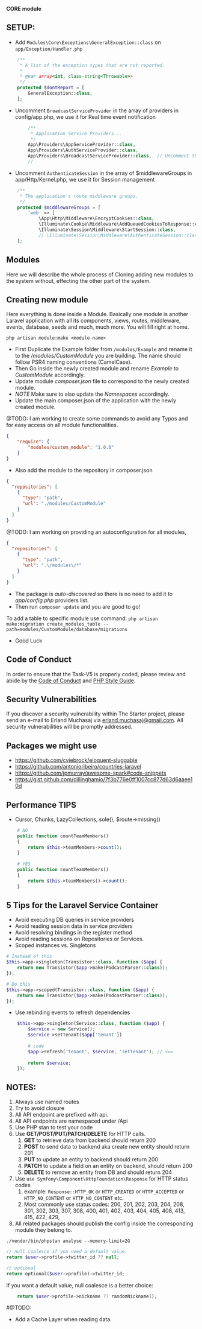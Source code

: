 **CORE module**

## SETUP:
- Add ``Modules\Core\Exceptions\GeneralException::class`` on ``app/Exception/Handler.php``
```php
    /**
     * A list of the exception types that are not reported.
     *
     * @var array<int, class-string<Throwable>>
     */
    protected $dontReport = [
        GeneralException::class,
    ];
```

- Uncomment `BroadcastServiceProvider` in the array of providers in config/app.php,
we use it for Real time event notification

```php
        /**
         * Application Service Providers...
         */
        App\Providers\AppServiceProvider::class,
        App\Providers\AuthServiceProvider::class,
        App\Providers\BroadcastServiceProvider::class,  // Uncomment this line
        //
```

- Uncomment `AuthenticateSession` in the array of $middlewareGroups in app/Http/Kernel.php,
we use it for Session management

```php
    /**
     * The application's route middleware groups.
     */
    protected $middlewareGroups = [
        'web' => [
            \App\Http\Middleware\EncryptCookies::class,
            \Illuminate\Cookie\Middleware\AddQueuedCookiesToResponse::class,
            \Illuminate\Session\Middleware\StartSession::class,
            // \Illuminate\Session\Middleware\AuthenticateSession::class, // Uncomment this line
    ];
```


## Modules

Here we will describe the whole process of Cloning adding new modules to the system without,
effecting the other part of the system.

## Creating new module

Here everything is done inside a Module. 
Basically one module is another Laravel application with all its components, views, 
routes, middleware, events, database, seeds and much, much more. 
You will fill right at home.


`php artisan module:make <module-name>`

- First Duplicate the Example folder from  ``` /modules/Example ``` and rename it to the */modules/CustomModule* you are building.
  The name should follow PSR4 naming conventions (CamelCase).
- Then Go inside the newly created module and rename *Example* to *CustomModule* accordingly.
- Update module *composer.json* file to correspond to the newly created module.
- *NOTE* Make sure to also update the *Namespaces* accordingly.
- Update the main composer.json of the application with the newly created module.

@TODO: I am working to create some commands to avoid any Typos and for easy access on all module functionalities.

```json
{
    "require": {
        "modules/custom_module": "1.0.0"
    }
}
```
- Also add the module to the repository in composer.json
```json
{
  "repositories": [
    {
      "type": "path",
      "url": "./modules/CustomModule"
    }
  ]
}
```


@TODO: I am working on providing an autoconfiguration for all modules,
```json
{
  "repositories": [
    {
      "type": "path",
      "url": ".\/modules\/*"
    }
  ]
}
 ```

- The package is *auto-discovered* so there is no need to add it to *app/config.php* providers list.
- Then run ```` composer update ```` and you are good to go!


To add a table to specific module use command:
``php artisan make:migration create_modules_table --path=modules/CustomModule/database/migrations``


- Good Luck


## Code of Conduct

In order to ensure that the Task-V5 is properly coded, 
please review and abide by the [Code of Conduct](https://cloud.draft2017.com/index.php/s/BTQiKmgMTPDTAtg) and [PHP Style Guide](https://cloud.draft2017.com/index.php/s/WB7TrcaSZJPTgKz).

## Security Vulnerabilities

If you discover a security vulnerability within The Starter project, please send an e-mail to Erland Muchasaj via [erland.muchasaj@gmail.com](mailto:erland.muchasaj@gmail.com).
All security vulnerabilities will be promptly addressed.

## Packages we might use
- https://github.com/cviebrock/eloquent-sluggable
- https://github.com/antonioribeiro/countries-laravel
- https://github.com/jpmurray/awesome-spark#code-snippets
- https://gist.github.com/dillinghamio/7f3b776e0ff1007cc877d63d6aaee10d


## Performance TIPS
- Cursor, Chunks, LazyCollections, sole(), $route->missing()
```php
    # NO
    public function countTeamMembers()
    {
        return $this->teamMembers->count();
    }
    
    # YES
    public function countTeamMembers()
    {
        return $this->teamMembers()->count();
    }
```

## 5 Tips for the Laravel Service Container
 - Avoid executing DB queries in service providers
 - Avoid reading session data in service providers
 - Avoid resolving bindings in the register method
 - Avoid reading sessions on Repositories or Services.
 - Scoped instances vs. Singletons

```php
# Instead of this
$this->app->singleton(Transistor::class, function ($app) {
    return new Transistor($app->make(PodcastParser::class));
});

# Do this 
$this->app->scoped(Transistor::class, function ($app) {
    return new Transistor($app->make(PodcastParser::class));
}); 

```

 - Use rebinding events to refresh dependencies
```php
    $this->app->singleton(Service::class, function ($app) {
        $service = new Service();
        $service->setTenant($app['tenant'])
        
        # code
        $app->refresh('tenant', $service, 'setTenant'); // <==
        
        return $service;
    });
```


## NOTES:
1. Always use named routes
2. Try to avoid closure
3. All API endpoint are prefixed with api.
4. All API endpoints are namespaced under /Api
5. Use PHP stan to test your code 
6. Use **GET/POST/PUT/PATCH/DELETE** for HTTP calls.
   1. **GET** to retrieve data from backend should return 200
   2. **POST** to send data to backend aka create new entity should return 201
   3. **PUT** to update an entity to backend should return 200
   4. **PATCH** to update a field on an entity on backend, should return 200
   5. **DELETE** to remove an entity from DB and should return 204
7. Use ``use Symfony\Component\HttpFoundation\Response`` for HTTP status codes
   1. example: `Response::HTTP_OK` or `HTTP_CREATED` or `HTTP_ACCEPTED` or `HTTP_NO_CONTENT` or `HTTP_NO_CONTENT` etc.
   2. Most commonly use status codes: 200, 201, 202, 203, 204, 208, 301, 302, 303, 307, 308, 400, 401, 402, 403, 404, 405, 408, 413, 415, 422, 429,
8. All related packages should publish the config inside the corresponding module they belong to.

```
./vendor/bin/phpstan analyse --memory-limit=2G
```

```php
// null coalesce if you need a default value.
return $user->profile->twitter_id ?? null;

// optional
return optional($user->profile)->twitter_id;
```

If you want a default value, null coalesce is a better choice:

```php
    return $user->profile->nickname ?? randomNickname();
```

#@TODO:
- Add a Cache Layer when reading data.
